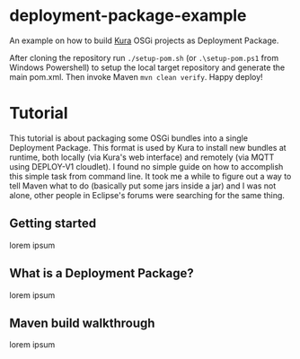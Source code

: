 # deployment-package-example
An example on how to build [Kura] OSGi projects as Deployment Package.  

After cloning the repository run `./setup-pom.sh` (or `.\setup-pom.ps1` from Windows Powershell) to setup the local target repository and generate the main pom.xml. Then invoke Maven `mvn clean verify`. Happy deploy!

# Tutorial
This tutorial is about packaging some OSGi bundles into a single Deployment Package. This format is used by Kura to install new bundles at runtime, both locally (via Kura's web interface) and remotely (via MQTT using DEPLOY-V1 cloudlet).
I found no simple guide on how to accomplish this simple task from command line. It took me a while to figure out a way to tell Maven what to do (basically put some jars inside a jar) and I was not alone, other people in Eclipse's forums were searching for the same thing.  


## Getting started
lorem ipsum

## What is a Deployment Package?
lorem ipsum

## Maven build walkthrough
lorem ipsum

[Kura]:https://eclipse.org/kura/
